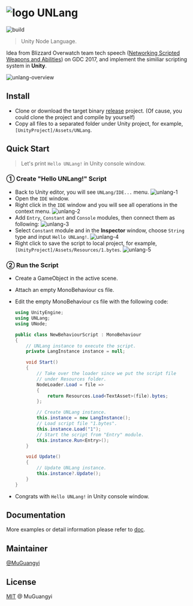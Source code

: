 # ![logo](https://muguangyi.github.io/unlang.io/icon/favicon-32x32.png) UNLang

![build](https://github.com/muguangyi/unlang/workflows/build/badge.svg)

> Unity Node Language.

Idea from Blizzard Overwatch team tech speech ([Networking Scripted Weapons and Abilities](https://www.gdcvault.com/play/1024653/Networking-Scripted-Weapons-and-Abilities)) on GDC 2017, and implement the similiar scripting system in **Unity**.

![unlang-overview](https://muguangyi.github.io/unlang.io/assets/unlang-overview.png)

## Install

* Clone or download the target binary [release](https://github.com/muguangyi/unlang-release) project. (Of cause, you could clone the project and compile by yourself)
* Copy all files to a separated folder under Unity project, for example, `[UnityProject]/Assets/UNLang`.

## Quick Start

> Let's print `Hello UNLang!` in Unity console window.

### ① Create "Hello UNLang!" Script

* Back to Unity editor, you will see `UNLang/IDE...` menu.
  ![unlang-1](https://muguangyi.github.io/unlang.io/assets/unlang-1.png)
* Open the `IDE` window.
* Right click in the `IDE` window and you will see all operations in the context menu.
  ![unlang-2](https://muguangyi.github.io/unlang.io/assets/unlang-2.png)
* Add `Entry`, `Constant` and `Console` modules, then connect them as following:
  ![unlang-3](https://muguangyi.github.io/unlang.io/assets/unlang-3.png)
* Select `Constant` module and in the **Inspector** window, choose `String` type and input `Hello UNLang!`.
  ![unlang-4](https://muguangyi.github.io/unlang.io/assets/unlang-4.png)
* Right click to save the script to local project, for example, `[UnityProject]/Assets/Resources/1.bytes`.
  ![unlang-5](https://muguangyi.github.io/unlang.io/assets/unlang-5.png)

### ② Run the Script

* Create a GameObject in the active scene.
* Attach an empty MonoBehaviour cs file.
* Edit the empty MonoBehaviour cs file with the following code:
  
  ```csharp
  using UnityEngine;
  using UNLang;
  using UNode;

  public class NewBehaviourScript : MonoBehaviour
  {
      // UNLang instance to execute the script.
      private LangInstance instance = null;

      void Start()
      {
          // Take over the loader since we put the script file
          // under Resources folder.
          NodeLoader.Load = file =>
          {
              return Resources.Load<TextAsset>(file).bytes;
          };

          // Create UNLang instance.
          this.instance = new LangInstance();
          // Load script file "1.bytes".
          this.instance.Load("1");
          // Start the script from "Entry" module.
          this.instance.Run<Entry>();
      }

      void Update()
      {
          // Update UNLang instance.
          this.instance?.Update();
      }
  }
  ```

* Congrats with `Hello UNLang!` in Unity console window.

## Documentation

More examples or detail information please refer to [doc](https://muguangyi.github.io/unlang.io).

## Maintainer

[@MuGuangyi](https://github.com/muguangyi)

## License

[MIT](LICENSE) @ MuGuangyi
